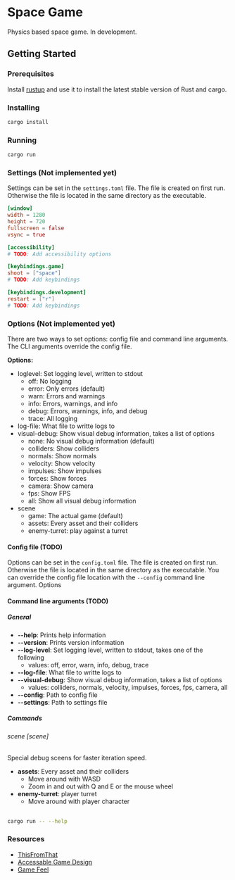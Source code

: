 # Space Game

Physics based space game. In development.

## Getting Started

### Prerequisites

Install [rustup](https://rustup.rs/) and use it to install the latest stable version of Rust and cargo.

### Installing

```bash
cargo install
```

### Running

```bash
cargo run
```

### Settings (Not implemented yet)

Settings can be set in the `settings.toml` file. The file is created on first run.
Otherwise the file is located in the same directory as the executable.

```toml
[window]
width = 1280
height = 720
fullscreen = false
vsync = true

[accessibility]
# TODO: Add accessibility options

[keybindings.game]
shoot = ["space"]
# TODO: Add keybindings

[keybindings.development]
restart = ["r"]
# TODO: Add keybindings

```

### Options (Not implemented yet)

There are two ways to set options: config file and command line arguments.
The CLI arguments override the config file.

**Options:**

- loglevel: Set logging level, written to stdout
  - off: No logging
  - error: Only errors (default)
  - warn: Errors and warnings
  - info: Errors, warnings, and info
  - debug: Errors, warnings, info, and debug
  - trace: All logging
- log-file: What file to writte logs to
- visual-debug: Show visual debug information, takes a list of options
  - none: No visual debug information (default)
  - colliders: Show colliders
  - normals: Show normals
  - velocity: Show velocity
  - impulses: Show impulses
  - forces: Show forces
  - camera: Show camera
  - fps: Show FPS
  - all: Show all visual debug information
- scene
  - game: The actual game (default)
  - assets: Every asset and their colliders
  - enemy-turret: play against a turret

#### Config file (TODO)

Options can be set in the `config.toml` file. The file is created on first run.
Otherwise the file is located in the same directory as the executable.
You can override the config file location with the `--config` command
line argument. Options

#### Command line arguments (TODO)

##### General

- **--help**: Prints help information
- **--version**: Prints version information
- **--log-level**: Set logging level, written to stdout, takes one of the following
  - values: off, error, warn, info, debug, trace
- **--log-file**: What file to writte logs to
- **--visual-debug**: Show visual debug information, takes a list of options
  - values: colliders, normals, velocity, impulses, forces, fps, camera, all
- **--config**: Path to config file
- **--settings**: Path to settings file

##### Commands

###### scene \[scene\]

Special debug sceens for faster iteration speed.

- **assets**: Every asset and their colliders
  - Move around with WASD
  - Zoom in and out with Q and E or the mouse wheel
- **enemy-turret**: player turret
  - Move around with player character

##

```bash
cargo run -- --help
```

### Resources

- [ThisFromThat](https://accessible.games/accessible-player-experiences/access-patterns/distinguish-this-from-that/)
- [Accessable Game Design](https://www.youtube.com/watch?v=4NGe4dzlukc)
- [Game Feel](https://www.youtube.com/watch?v=AJdEqssNZ-U)
